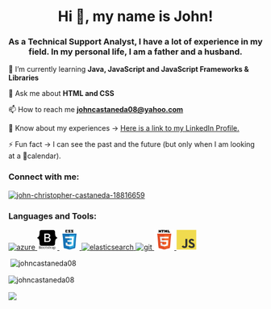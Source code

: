 <h1 align="center">Hi 👋, my name is <strong>John</strong>!</h1>
<h3 align="center">As a Technical Support Analyst, I have a lot of experience in my field. In my personal life, I am a father and a husband.</h3>

🌱 I’m currently learning **Java, JavaScript and JavaScript Frameworks & Libraries**

💬 Ask me about **HTML and CSS**

📫 How to reach me **johncastaneda08@yahoo.com**

📄 Know about my experiences -> [Here is a link to my LinkedIn Profile.](https://www.linkedin.com/in/john-christopher-castaneda-18816659/ "Link to my LinkedIn Profile.")

⚡ Fun fact -> I can see the past and the future (but only when I am looking at a :calendar:calendar).

<h3 align="left">Connect with me:</h3>
<p align="left">
<a href="https://linkedin.com/in/john-christopher-castaneda-18816659" target="blank"><img align="center" src="https://raw.githubusercontent.com/rahuldkjain/github-profile-readme-generator/master/src/images/icons/Social/linked-in-alt.svg" alt="john-christopher-castaneda-18816659" height="30" width="40" /></a>
</p>

<h3 align="left">Languages and Tools:</h3>
<p align="left"> <a href="https://azure.microsoft.com/en-in/" target="_blank" rel="noreferrer"> <img src="https://www.vectorlogo.zone/logos/microsoft_azure/microsoft_azure-icon.svg" alt="azure" width="40" height="40"/> </a> <a href="https://getbootstrap.com" target="_blank" rel="noreferrer"> <img src="https://raw.githubusercontent.com/devicons/devicon/master/icons/bootstrap/bootstrap-plain-wordmark.svg" alt="bootstrap" width="40" height="40"/> </a> <a href="https://www.w3schools.com/css/" target="_blank" rel="noreferrer"> <img src="https://raw.githubusercontent.com/devicons/devicon/master/icons/css3/css3-original-wordmark.svg" alt="css3" width="40" height="40"/> </a> <a href="https://www.elastic.co" target="_blank" rel="noreferrer"> <img src="https://www.vectorlogo.zone/logos/elastic/elastic-icon.svg" alt="elasticsearch" width="40" height="40"/> </a> <a href="https://git-scm.com/" target="_blank" rel="noreferrer"> <img src="https://www.vectorlogo.zone/logos/git-scm/git-scm-icon.svg" alt="git" width="40" height="40"/> </a> <a href="https://www.w3.org/html/" target="_blank" rel="noreferrer"> <img src="https://raw.githubusercontent.com/devicons/devicon/master/icons/html5/html5-original-wordmark.svg" alt="html5" width="40" height="40"/> </a> <a href="https://developer.mozilla.org/en-US/docs/Web/JavaScript" target="_blank" rel="noreferrer"> <img src="https://raw.githubusercontent.com/devicons/devicon/master/icons/javascript/javascript-original.svg" alt="javascript" width="40" height="40"/> </a> </p>

<p>&nbsp;<img align="center" src="https://github-readme-stats.vercel.app/api?username=johncastaneda08&show_icons=true&locale=en" alt="johncastaneda08" /></p>

<p><img align="center" src="https://github-readme-streak-stats.herokuapp.com/?user=johncastaneda08&" alt="johncastaneda08" /></p>

<p><img align="center" src="https://github-readme-stats.vercel.app/api/top-langs/?username=johncastaneda08&theme=transparent" /></p>
